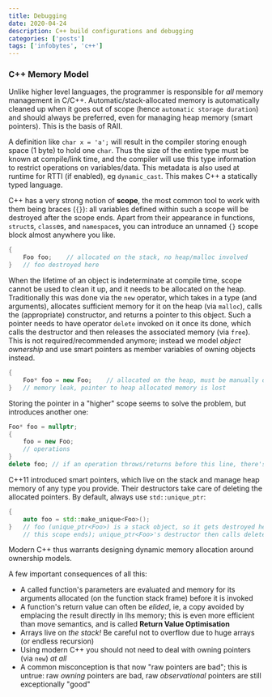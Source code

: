 ```yaml
---
title: Debugging
date: 2020-04-24
description: C++ build configurations and debugging
categories: ['posts']
tags: ['infobytes', 'c++']
---
```


### C++ Memory Model

Unlike higher level languages, the programmer is responsible for _all_ memory management in C/C++. Automatic/stack-allocated memory is automatically cleaned up when it goes out of scope (hence `automatic storage duration`) and should always be preferred, even for managing heap memory (smart pointers). This is the basis of RAII.

A definition like `char x = 'a';` will result in the compiler storing enough space (1 byte) to hold one `char`. Thus the size of the entire type must be known at compile/link time, and the compiler will use this type information to restrict operations on variables/data. This metadata is also used at runtime for RTTI (if enabled), eg `dynamic_cast`. This makes C++ a statically typed language.

C++ has a very strong notion of **scope**, the most common tool to work with them being braces (`{}`): all variables defined within such a scope will be destroyed after the scope ends. Apart from their appearance in functions, `struct`s, `class`es, and `namespace`s, you can introduce an unnamed `{}` scope block almost anywhere you like.

```cpp
{
    Foo foo;    // allocated on the stack, no heap/malloc involved
}   // foo destroyed here
```

When the lifetime of an object is indeterminate at compile time, scope cannot be used to clean it up, and it needs to be allocated on the heap. Traditionally this was done via the `new` operator, which takes in a type (and arguments), allocates sufficient memory for it on the heap (via `malloc`), calls the (appropriate) constructor, and returns a pointer to this object. Such a pointer needs to have operator `delete` invoked on it once its done, which calls the destructor and then releases the associated memory (via `free`). This is not required/recommended anymore; instead we model _object ownership_ and use smart pointers as member variables of owning objects instead.

```cpp
{
    Foo* foo = new Foo;    // allocated on the heap, must be manually deleted
}   // memory leak, pointer to heap allocated memory is lost
```

Storing the pointer in a "higher" scope seems to solve the problem, but introduces another one:
```cpp
Foo* foo = nullptr;
{
    foo = new Foo;
    // operations
}
delete foo; // if an operation throws/returns before this line, there's now a leak
```

C++11 introduced smart pointers, which live on the stack and manage heap memory of any type you provide. Their destructors take care of deleting the allocated pointers. By default, always use `std::unique_ptr`:
```cpp
{
    auto foo = std::make_unique<Foo>();
}   // foo (unique_ptr<Foo>) is a stack object, so it gets destroyed here / on return / on throw / etc (as soon as
    // this scope ends); unique_ptr<Foo>'s destructor then calls delete on the underlying pointer
```

Modern C++ thus warrants designing dynamic memory allocation around ownership models.

A few important consequences of all this:
- A called function's parameters are evaluated and memory for its arguments allocated (on the function stack frame) before it is invoked
- A function's return value can often be _elided_, ie, a copy avoided by emplacing the result directly in lhs memory; this is even more efficient than move semantics, and is called **Return Value Optimisation**
- Arrays live on _the stack!_ Be careful not to overflow due to huge arrays (or endless recursion)
- Using modern C++ you should not need to deal with owning pointers (via `new`) _at all_
- A common misconception is that now "raw pointers are bad"; this is untrue: raw _owning_ pointers are bad, raw _observational_ pointers are still exceptionally "good"
